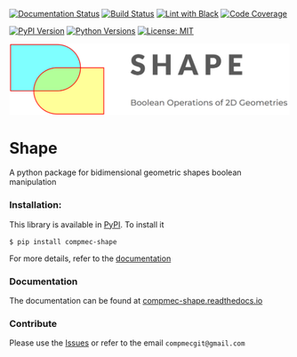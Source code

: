 [![Documentation Status][docs-img]][docs-url]
[![Build Status][build-img]][build-url]
[![Lint with Black][lintblack-img]][lintblack-url]
[![Code Coverage][coverage-img]][coverage-url]

[![PyPI Version][pypi-img]][pypi-url]
[![Python Versions][pyversions-img]][pyversions-url]
[![License: MIT][license-img]][license-url]

![compmec-shape logo](docs/source/img/logo.png)

# Shape

A python package for bidimensional geometric shapes boolean manipulation


### Installation:

This library is available in [PyPI][pypi-url]. To install it

```
$ pip install compmec-shape
```

For more details, refer to the [documentation][docs-url]

### Documentation

The documentation can be found at [compmec-shape.readthedocs.io][docs-url]


### Contribute

Please use the [Issues][issues-url] or refer to the email ```compmecgit@gmail.com```

<!-- Badges: -->

[lintblack-img]: https://github.com/compmec/shape/actions/workflows/black.yaml/badge.svg
[lintblack-url]: https://github.com/compmec/shape/actions/workflows/black.yaml
[docs-img]: https://readthedocs.org/projects/compmec-shape/badge/?version=latest
[docs-url]: https://compmec-shape.readthedocs.io/en/latest/?badge=latest
[pypi-img]: https://img.shields.io/pypi/v/compmec-shape
[pypi-url]: https://pypi.org/project/compmec-shape/
[build-img]: https://github.com/compmec/shape/actions/workflows/build.yaml/badge.svg
[build-url]: https://github.com/compmec/shape/actions/workflows/build.yaml
[coverage-img]: https://codecov.io/gh/compmec/shape/branch/main/graph/badge.svg?token=vfGMPe9W3I
[coverage-url]: https://codecov.io/gh/compmec/shape
[pyversions-img]: https://img.shields.io/pypi/pyversions/compmec-shape.svg?style=flat-square
[pyversions-url]: https://pypi.org/project/compmec-shape/
[license-img]: https://img.shields.io/pypi/l/ansicolortags.svg
[license-url]: https://github.com/compmec/shape/blob/main/LICENSE.md
[pypi-url]: https://pypi.org/project/compmec-shape/
[issues-url]: https://github.com/compmec/shape/issues
